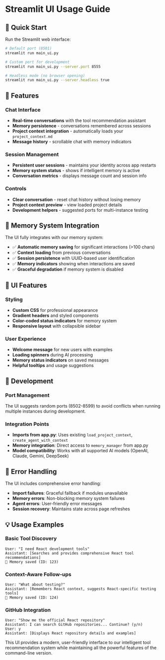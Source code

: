 # Streamlit UI Usage Guide

## 🚀 Quick Start

Run the Streamlit web interface:

```bash
# Default port (8501)
streamlit run main_ui.py

# Custom port for development
streamlit run main_ui.py --server.port 8555

# Headless mode (no browser opening)
streamlit run main_ui.py --server.headless true
```

## 🎯 Features

### Chat Interface
- **Real-time conversations** with the tool recommendation assistant
- **Memory persistence** - conversations remembered across sessions
- **Project context integration** - automatically loads your `project_context.md`
- **Message history** - scrollable chat with memory indicators

### Session Management
- **Persistent user sessions** - maintains your identity across app restarts
- **Memory system status** - shows if intelligent memory is active
- **Conversation metrics** - displays message count and session info

### Controls
- **Clear conversation** - reset chat history without losing memory
- **Project context preview** - view loaded project details
- **Development helpers** - suggested ports for multi-instance testing

## 🧠 Memory System Integration

The UI fully integrates with our memory system:

- ✅ **Automatic memory saving** for significant interactions (>100 chars)
- ✅ **Context loading** from previous conversations
- ✅ **Session persistence** with UUID-based user identification
- ✅ **Memory indicators** showing when interactions are saved
- ✅ **Graceful degradation** if memory system is disabled

## 🎨 UI Features

### Styling
- **Custom CSS** for professional appearance
- **Gradient headers** and styled components
- **Color-coded status indicators** for memory system
- **Responsive layout** with collapsible sidebar

### User Experience
- **Welcome message** for new users with examples
- **Loading spinners** during AI processing
- **Memory status indicators** on saved messages
- **Helpful tooltips** and usage suggestions

## 🔧 Development

### Port Management
The UI suggests random ports (8502-8599) to avoid conflicts when running multiple instances during development.

### Integration Points
- **Imports from app.py**: Uses existing `load_project_context`, `create_agent_with_context`
- **Memory integration**: Direct access to `memory_manager` from app.py
- **Model compatibility**: Works with all supported AI models (OpenAI, Claude, Gemini, DeepSeek)

## 🚦 Error Handling

The UI includes comprehensive error handling:
- **Import failures**: Graceful fallback if modules unavailable
- **Memory errors**: Non-blocking memory system failures
- **Agent errors**: User-friendly error messages
- **Session recovery**: Maintains state across page refreshes

## 💡 Usage Examples

### Basic Tool Discovery
```
User: "I need React development tools"
Assistant: [Searches and provides comprehensive React tool recommendations]
💾 Memory saved (ID: 123)
```

### Context-Aware Follow-ups
```
User: "What about testing?"
Assistant: [Remembers React context, suggests React-specific testing tools]
💾 Memory saved (ID: 124)
```

### GitHub Integration
```
User: "Show me the official React repository"
Assistant: I can search GitHub repositories... Continue? (y/n)
User: y
Assistant: [Displays React repository details and examples]
```

This UI provides a modern, user-friendly interface to our intelligent tool recommendation system while maintaining all the powerful features of the command-line version.
